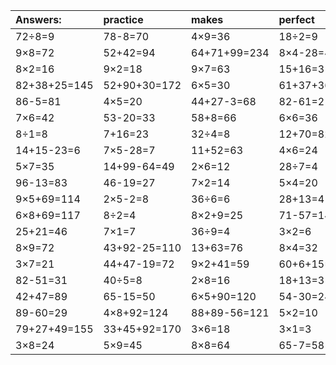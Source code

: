 | Answers: | practice | makes | perfect | ! |
| :--- | :--- | :--- | :--- | :--- |
| 72÷8=9 | 78-8=70 | 4×9=36 | 18÷2=9 | 7×3-2=19 | 
| 9×8=72 | 52+42=94 | 64+71+99=234 | 8×4-28=4 | 2×3=6 | 
| 8×2=16 | 9×2=18 | 9×7=63 | 15+16=31 | 15+95-35=75 | 
| 82+38+25=145 | 52+90+30=172 | 6×5=30 | 61+37+36=134 | 77+4+9=90 | 
| 86-5=81 | 4×5=20 | 44+27-3=68 | 82-61=21 | 76+3=79 | 
| 7×6=42 | 53-20=33 | 58+8=66 | 6×6=36 | 6×9+53=107 | 
| 8÷1=8 | 7+16=23 | 32÷4=8 | 12+70=82 | 1×9=9 | 
| 14+15-23=6 | 7×5-28=7 | 11+52=63 | 4×6=24 | 12+69=81 | 
| 5×7=35 | 14+99-64=49 | 2×6=12 | 28÷7=4 | 68+4=72 | 
| 96-13=83 | 46-19=27 | 7×2=14 | 5×4=20 | 1×4=4 | 
| 9×5+69=114 | 2×5-2=8 | 36÷6=6 | 28+13=41 | 3×4+92=104 | 
| 6×8+69=117 | 8÷2=4 | 8×2+9=25 | 71-57=14 | 6×6+97=133 | 
| 25+21=46 | 7×1=7 | 36÷9=4 | 3×2=6 | 6×8-23=25 | 
| 8×9=72 | 43+92-25=110 | 13+63=76 | 8×4=32 | 20+29=49 | 
| 3×7=21 | 44+47-19=72 | 9×2+41=59 | 60+6+15=81 | 1×2=2 | 
| 82-51=31 | 40÷5=8 | 2×8=16 | 18+13=31 | 4×2=8 | 
| 42+47=89 | 65-15=50 | 6×5+90=120 | 54-30=24 | 54+34-30=58 | 
| 89-60=29 | 4×8+92=124 | 88+89-56=121 | 5×2=10 | 40+25+54=119 | 
| 79+27+49=155 | 33+45+92=170 | 3×6=18 | 3×1=3 | 63÷7=9 | 
| 3×8=24 | 5×9=45 | 8×8=64 | 65-7=58 | 6×7=42 | 
